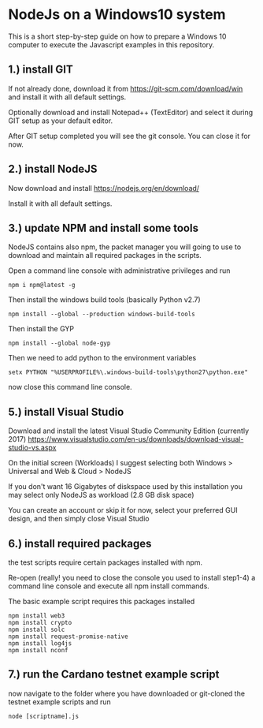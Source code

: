# NodeJs on a Windows10 system

This is a short step-by-step guide on how to prepare a Windows 10 computer to execute the Javascript examples in this repository.

## 1.) install GIT

If not already done, download it from https://git-scm.com/download/win and install it with all default settings.

Optionally download and install Notepad++ (TextEditor) and select it during GIT setup as your default editor.

After GIT setup completed you will see the git console. You can close it for now.

## 2.) install NodeJS

Now download and install https://nodejs.org/en/download/ 

Install it with all default settings.

## 3.) update NPM and install some tools

NodeJS contains also npm, the packet manager you will going to use to download and maintain all required packages in the scripts.

Open a command line console with administrative privileges and run 

```
npm i npm@latest -g
```

Then install the windows build tools (basically Python v2.7)

```
npm install --global --production windows-build-tools
```

Then install the GYP 

```
npm install --global node-gyp
```

Then we need to add python to the environment variables

```
setx PYTHON "%USERPROFILE%\.windows-build-tools\python27\python.exe"
```

now close this command line console.

## 5.) install Visual Studio

Download and install the latest Visual Studio Community Edition (currently 2017) https://www.visualstudio.com/en-us/downloads/download-visual-studio-vs.aspx

On the initial screen (Workloads) I suggest selecting both Windows > Universal and Web & Cloud > NodeJS 

If you don't want 16 Gigabytes of diskspace used by this installation you may select only NodeJS as workload (2.8 GB disk space)

You can create an account or skip it for now, select your preferred GUI design, and then simply close Visual Studio

## 6.) install required packages

the test scripts require certain packages installed with npm.

Re-open (really! you need to close the console you used to install step1-4) a command line console and execute all npm install commands. 

The basic example script requires this packages installed

```
npm install web3
npm install crypto
npm install solc
npm install request-promise-native
npm install log4js
npm install nconf
```

## 7.) run the Cardano testnet example script

now navigate to the folder where you have downloaded or git-cloned the testnet example scripts and run

```
node [scriptname].js
```


